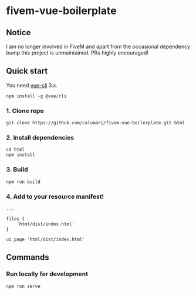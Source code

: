 # fivem-vue-boilerplate
## Notice
I am no longer involved in FiveM and apart from the occasional dependency bump this project is unmaintained. PRs highly encouraged!

## Quick start
You need [vue-cli](https://cli.vuejs.org/) 3.x.
```
npm install -g @vue/cli
```
### 1. Clone repo
```
git clone https://github.com/calumari/fivem-vue-boilerplate.git html
```

### 2. Install dependencies
```
cd html
npm install
```

### 3. Build
```
npm run build
```

### 4. Add to your resource manifest!
```
...

files {
    'html/dist/index.html'
}

ui_page 'html/dist/index.html'
```
## Commands
### Run locally for development
```
npm run serve
```
